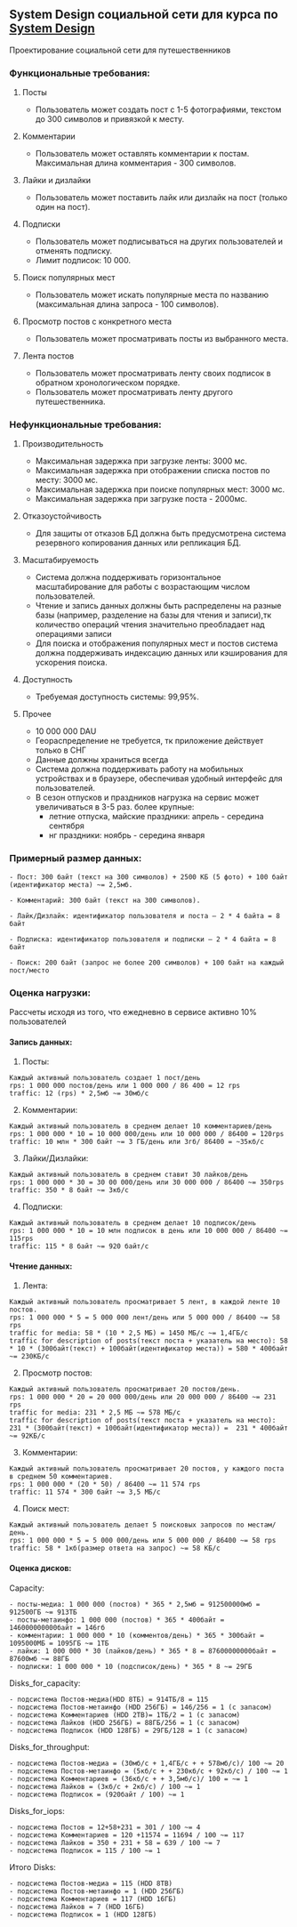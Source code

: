 ## System Design социальной сети для курса по [System Design](https://balun.courses/courses/system_design)
Проектирование социальной сети для путешественников

### Функциональные требования:

1. Посты
   
   - Пользователь может создать пост с 1-5 фотографиями, текстом до 300 символов и привязкой к месту.
     
2. Комментарии
   
   - Пользователь может оставлять комментарии к постам. Максимальная длина комментария - 300 символов.
     
3. Лайки и дизлайки
   
   - Пользователь может поставить лайк или дизлайк на пост (только один на пост).
     
4. Подписки
   
   - Пользователь может подписываться на других пользователей и отменять подписку.
   - Лимит подписок: 10 000.
     
5. Поиск популярных мест
   
   - Пользователь может искать популярные места по названию (максимальная длина запроса - 100 символов).
    
6. Просмотр постов с конкретного места
   
   - Пользователь может просматривать посты из выбранного места.
   
7. Лента постов
   
   - Пользователь может просматривать ленту своих подписок в обратном хронологическом порядке.
   - Пользователь может просматривать ленту другого путешественника.
   
### Нефункциональные требования:

1. Производительность

   - Максимальная задержка при загрузке ленты: 3000 мс.
   - Максимальная задержка при отображении списка постов по месту: 3000 мс.
   - Максимальная задержка при поиске популярных мест: 3000 мс.
   - Максимальная задержка при загрузке поста - 2000мс.

2. Отказоустойчивость

   - Для защиты от отказов БД должна быть предусмотрена система резервного копирования данных или репликация БД.
   
3. Масштабируемость

   - Система должна поддерживать горизонтальное масштабирование для работы с возрастающим числом пользователей.
   - Чтение и запись данных должны быть распределены на разные базы (например, разделение на базы для чтения и записи),тк количество операций чтения значительно преобладает над операциями записи
   - Для поиска и отображения популярных мест и постов система должна поддерживать индексацию данных или кэширования для ускорения поиска.

4. Доступность

   - Требуемая доступность системы: 99,95%.
      
5. Прочее
   - 10 000 000 DAU
   - Геораспределение не требуется, тк приложение действует только в СНГ
   - Данные должны храниться всегда
   - Система должна поддерживать работу на мобильных устройствах и в браузере, обеспечивая удобный интерфейс для пользователей.
   - В сезон отпусков и праздников нагрузка на сервис может увеличиваться в 3-5 раз. более крупные:
       - летние отпуска, майские праздники: апрель - середина сентября
       - нг праздники: ноябрь - середина января
   

### Примерный размер данных:

    - Пост: 300 байт (текст на 300 символов) + 2500 КБ (5 фото) + 100 байт (идентификатор места) ~= 2,5мб.
 
    - Комментарий: 300 байт (текст на 300 символов).

    - Лайк/Дизлайк: идентификатор пользователя и поста — 2 * 4 байта = 8 байт
  
    - Подписка: идентификатор пользователя и подписки — 2 * 4 байта = 8 байт
  
    - Поиск: 200 байт (запрос не более 200 символов) + 100 байт на каждый пост/место

### Оценка нагрузки:

Рассчеты исходя из того, что ежедневно в сервисе активно 10% пользователей

#### Запись данных:

1. Посты:
``` 
Каждый активный пользователь создает 1 пост/день
rps: 1 000 000 постов/день или 1 000 000 / 86 400 = 12 rps
traffic: 12 (rps) * 2,5мб ~= 30мб/c
```

2. Комментарии:
``` 
Каждый активный пользователь в среднем делает 10 комментариев/день
rps: 1 000 000 * 10 = 10 000 000/день или 10 000 000 / 86400 = 120rps
traffic: 10 млн * 300 байт ~= 3 ГБ/день или 3гб/ 86400 = ~35кб/с
```

3. Лайки/Дизлайки:
```
Каждый активный пользователь в среднем ставит 30 лайков/день
rps: 1 000 000 * 30 = 30 00 000/день или 30 000 000 / 86400 ~= 350rps
traffic: 350 * 8 байт ~= 3кб/c 
```

4. Подписки:
``` 
Каждый активный пользователь в среднем делает 10 подписок/день
rps: 1 000 000 * 10 = 10 млн подписок в день или 10 000 000 / 86400 ~= 115rps
traffic: 115 * 8 байт ~= 920 байт/с
```

#### Чтение данных:

1. Лента:
```
Каждый активный пользователь просматривает 5 лент, в каждой ленте 10 постов.  
rps: 1 000 000 * 5 = 5 000 000 лент/день или 5 000 000 / 86400 ~= 58 rps  
traffic for media: 58 * (10 * 2,5 МБ) = 1450 МБ/с ~= 1,4ГБ/с
traffic for description of posts(текст поста + указатель на место): 58 * 10 * (300байт(текст) + 100байт(идентификатор места)) = 580 * 400байт ~= 230КБ/с 
```

2. Просмотр постов:
```
Каждый активный пользователь просматривает 20 постов/день.  
rps: 1 000 000 * 20 = 20 000 000/день или 20 000 000 / 86400 ~= 231 rps  
traffic for media: 231 * 2,5 МБ ~= 578 МБ/с
traffic for description of posts(текст поста + указатель на место): 231 * (300байт(текст) + 100байт(идентификатор места)) =  231 * 400байт ~= 92КБ/c 
```

3. Комментарии:
```
Каждый активный пользователь просматривает 20 постов, у каждого поста в среднем 50 комментариев.  
rps: 1 000 000 * (20 * 50) / 86400 ~= 11 574 rps  
traffic: 11 574 * 300 байт ~= 3,5 МБ/с  
```

4. Поиск мест:
```
Каждый активный пользователь делает 5 поисковых запросов по местам/день.  
rps: 1 000 000 * 5 = 5 000 000/день или 5 000 000 / 86400 ~= 58 rps  
traffic: 58 * 1кб(размер ответа на запрос) ~= 58 КБ/с
```

#### Оценка дисков:

Capacity:
```
- посты-медиа: 1 000 000 (постов) * 365 * 2,5мб = 912500000мб = 912500ГБ ~= 913ТБ
- посты-метаинфо: 1 000 000 (постов) * 365 * 400байт = 146000000000байт = 146гб
- комментарии: 1 000 000 * 10 (комментов/день) * 365 * 300байт = 1095000МБ = 1095ГБ ~= 1ТБ
- лайки: 1 000 000 * 30 (лайков/день) * 365 * 8 = 87600000000байт = 87600мб ~= 88ГБ
- подписки: 1 000 000 * 10 (подсписок/день) * 365 * 8 ~= 29ГБ
```
Disks_for_capacity:
```
- подсистема Постов-медиа(HDD 8ТБ) = 914ТБ/8 = 115
- подсистема Постов-метаинфо (HDD 256ГБ) = 146/256 = 1 (с запасом)
- подсистема Комментариев (HDD 2TB)= 1ТБ/2 = 1 (с запасом)
- подсистема Лайков (HDD 256ГБ) = 88ГБ/256 = 1 (с запасом)
- подсистема Подписок (HDD 128ГБ) = 29ГБ/128 = 1 (с запасом)
```
Disks_for_throughput:
```
- подсистема Постов-медиа = (30мб/c + 1,4ГБ/c + + 578мб/c)/ 100 ~= 20
- подсистема Постов-метаинфо = (5кб/c + + 230кб/c + 92кб/c) / 100 ~= 1
- подсистема Комментариев = (36кб/c + + 3,5мб/c)/ 100 = ~= 1
- подсистема Лайков = (3кб/c + 2кб/c) / 100 ~= 1
- подсистема Подписок = (920байт / 100) ~= 1
```
Disks_for_iops:
```
- подсистема Постов = 12+58+231 = 301 / 100 ~= 4
- подсистема Комментариев = 120 +11574 = 11694 / 100 ~= 117
- подсистема Лайков = 350 + 231 + 58 = 639 / 100 ~= 7
- подсистема Подписок = 115 / 100 ~= 1   
```
Итого Disks:
```
- подсистема Постов-медиа = 115 (HDD 8TB)
- подсистема Постов-метаинфо = 1 (HDD 256ГБ)
- подсистема Комментариев = 117 (HDD 16ГБ)
- подсистема Лайков = 7 (HDD 16ГБ)
- подсистема Подписок = 1 (HDD 128ГБ)
```

 